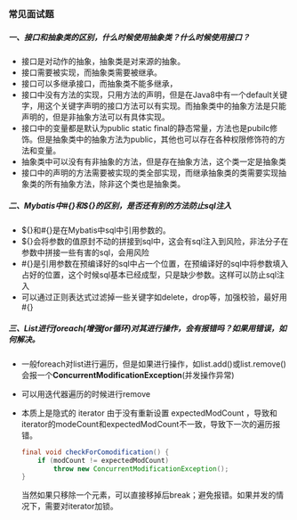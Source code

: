 ### 常见面试题

##### 一、接口和抽象类的区别，什么时候使用抽象类？什么时候使用接口？

- 接口是对动作的抽象，抽象类是对来源的抽象。
- 接口需要被实现，而抽象类需要被继承。
- 接口可以多继承接口，而抽象类不能多继承，
- 接口中没有方法的实现，只用方法的声明，但是在Java8中有一个default关键字，用这个关键字声明的接口方法可以有实现。而抽象类中的抽象方法是只能声明的，但是非抽象方法可以有具体实现。
- 接口中的变量都是默认为public static final的静态常量，方法也是pubilc修饰。但是抽象类中的抽象方法为public，其他也可以存在各种权限修饰符的方法和变量。
- 抽象类中可以没有有非抽象的方法，但是存在抽象方法，这个类一定是抽象类
- 接口中的声明的方法需要被实现的类全部实现，而继承抽象类的类需要实现抽象类的所有抽象方法，除非这个类也是抽象类。



##### 二、Mybatis中#{}和${}的区别，是否还有别的方法防止sql注入

- ${}和#{}是在Mybatis中sql中引用参数的。
- ${}会将参数的值原封不动的拼接到sql中，这会有sql注入到风险，非法分子在参数中拼接一些有害的sql，会用风险
- #{}是引用参数在预编译好的sql中占一个位置，在预编译好的sql中将参数填入占好的位置，这个时候sql基本已经成型，只是缺少参数。这样可以防止sql注入
- 可以通过正则表达式过滤掉一些关键字如delete，drop等，加强校验，最好用#{}



##### 三、List进行foreach(增强for循环)对其进行操作，会有报错吗？如果用错误，如何解决。

- 一般foreach对list进行遍历，但是如果进行操作，如list.add()或list.remove()会报一个**ConcurrentModificationException**(并发操作异常)

- 可以用迭代器遍历的时候进行remove

- 本质上是隐式的 iterator 由于没有重新设置 expectedModCount ，导致和iterator的modeCount和expectedModCount不一致，导致下一次的遍历报错。

  ```java
  final void checkForComodification() {
      if (modCount != expectedModCount)
          throw new ConcurrentModificationException();
  }
  ```

  当然如果只移除一个元素，可以直接移掉后break；避免报错。如果并发的情况下，需要对iterator加锁。

#### 